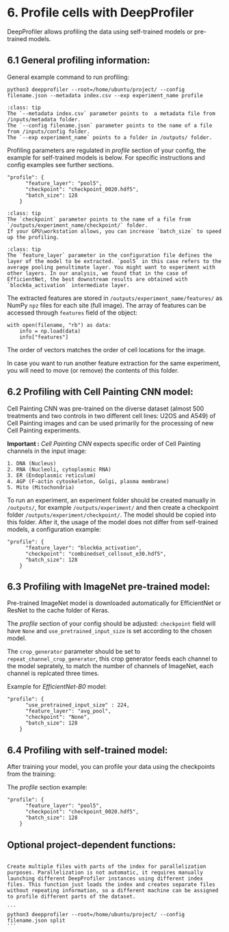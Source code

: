 # 6. Profile cells with DeepProfiler

DeepProfiler allows profiling the data using self-trained models or pre-trained models. 

## **6.1 General profiling information:**

General example command to run profiling: 

```
python3 deepprofiler --root=/home/ubuntu/project/ --config filename.json --metadata index.csv --exp experiment_name profile
```


```{admonition} Profiling arguments
:class: tip
The `--metadata index.csv` parameter points to  a metadata file from /inputs/metadata folder.
The `--config filename.json` parameter points to the name of a file from /inputs/config folder.
The `--exp experiment_name` points to a folder in /outputs/ folder.  
```

Profiling parameters are regulated in _profile_ section of your config, the example for self-trained models is below.
For specific instructions and config examples see further sections.

```
"profile": {
      "feature_layer": "pool5",
      "checkpoint": "checkpoint_0020.hdf5",
      "batch_size": 128
    }
```

```{admonition} On configureation parameters
:class: tip
The `checkpoint` parameter points to the name of a file from `/outputs/experiment_name/checkpoint/` folder.
If your GPU\workstation allows, you can increase `batch_size` to speed up the profiling.
```

```{admonition} About feature layers
:class: tip
The `feature_layer` parameter in the configuration file defines the layer of the model to be extracted. `pool5` in this case refers to the average pooling penultimate layer. You might want to experiment with other layers. In our analysis, we found that in the case of EfficientNet, the best downstream results are obtained with `block6a_activation` intermediate layer.
```

The extracted features are stored in `/outputs/experiment_name/features/` as NumPy `npz` files for each site (full image). The array of features can be accessed through `features` field of the object: 
```
with open(filename, "rb") as data:
    info = np.load(data)
    info["features"]
```
The order of vectors matches the order of cell locations for the image. 


In case you want to run another feature extraction for the same experiment, you will need to move (or remove) the contents of this folder. 


## **6.2 Profiling with Cell Painting CNN model:**

Cell Painting CNN was pre-trained on the diverse dataset (almost 500 treatments and two controls in two different cell lines: 
U2OS and A549) of Cell Painting images and can be used primarily for the processing of new Cell Painting experiments.

**Important :** *Cell Painting CNN* expects specific order of Cell Painting channels in the input image:
```
1. DNA (Nucleus)
2. RNA (Nucleoli, cytoplasmic RNA)
3. ER (Endoplasmic reticulum)
4. AGP (F-actin cytoskeleton, Golgi, plasma membrane)
5. Mito (Mitochondria)
```
To run an experiment, an experiment folder should be created manually in `/outputs/`, for example  `/outputs/experiment/` 
and then create a checkpoint folder `/outputs/experiment/checkpoint/`. The model should be copied into this folder. 
After it, the usage of the model does not differ from self-trained models, a configuration example:

```
"profile": {
      "feature_layer": "block6a_activation",
      "checkpoint": "combinedset_cellsout_e30.hdf5",
      "batch_size": 128
    }
```

## **6.3 Profiling with ImageNet pre-trained model:**

Pre-trained ImageNet model is downloaded automatically for EfficientNet or ResNet to the cache folder of Keras.  

The _profile_ section of your config should be adjusted: `checkpoint` field will have `None` and `use_pretrained_input_size` is set according to the chosen model.

The `crop_generator` parameter should be set to `repeat_channel_crop_generator`, this crop generator feeds each channel to the model seprately, to match the number of channels of ImageNet, each channel is replcated three times. 
  
Example for _EfficientNet-B0_ model:

```
"profile": {
      "use_pretrained_input_size" : 224,
      "feature_layer": "avg_pool",
      "checkpoint": "None",
      "batch_size": 128
    }
```

## **6.4 Profiling with self-trained model:**

After training your model, you can profile your data using the checkpoints from the training:

The _profile_ section example:

```
"profile": {
      "feature_layer": "pool5",
      "checkpoint": "checkpoint_0020.hdf5",
      "batch_size": 128
    }
```


## **Optional project-dependent functions:**


````{dropdown} **Split index file**:

Create multiple files with parts of the index for parallelization purposes. Parallelization is not automatic, it requires manually launching different DeepProfiler instances using different index files. This function just loads the index and creates separate files without repeating information, so a different machine can be assigned to profile different parts of the dataset.

```
python3 deepprofiler --root=/home/ubuntu/project/ --config filename.json split
```


````
